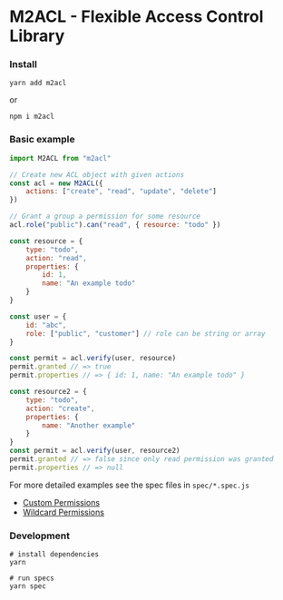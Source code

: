 # M2ACL - Flexible Access Control Library

### Install

    yarn add m2acl

or

    npm i m2acl

### Basic example

```javascript
import M2ACL from "m2acl"

// Create new ACL object with given actions
const acl = new M2ACL({
    actions: ["create", "read", "update", "delete"]
})

// Grant a group a permission for some resource
acl.role("public").can("read", { resource: "todo" })

const resource = {
    type: "todo",
    action: "read",
    properties: {
        id: 1,
        name: "An example todo"
    }
}

const user = {
    id: "abc",
    role: ["public", "customer"] // role can be string or array
}

const permit = acl.verify(user, resource)
permit.granted // => true
permit.properties // => { id: 1, name: "An example todo" }

const resource2 = {
    type: "todo",
    action: "create",
    properties: {
        name: "Another example"
    }
}
const permit = acl.verify(user, resource2)
permit.granted // => false since only read permission was granted
permit.properties // => null
```

For more detailed examples see the spec files in `spec/*.spec.js`

-   [Custom Permissions](./spec/custom.spec.js)
-   [Wildcard Permissions](./spec/wildcard.spec.js)

### Development

    # install dependencies
    yarn

    # run specs
    yarn spec
